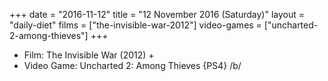 +++
date = "2016-11-12"
title = "12 November 2016 (Saturday)"
layout = "daily-diet"
films = ["the-invisible-war-2012"]
video-games = ["uncharted-2-among-thieves"]
+++


* Film: The Invisible War (2012) +
* Video Game: Uncharted 2: Among Thieves {PS4} /b/
